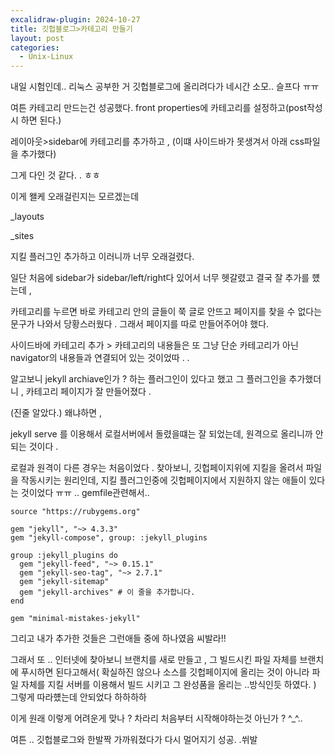 ```yaml
---
excalidraw-plugin: 2024-10-27
title: 깃헙블로그>카테고리 만들기
layout: post
categories:
  - Unix-Linux
---
```


내일 시험인데.. 
리눅스 공부한 거 깃헙블로그에 올리려다가 
네시간 소모.. 슬프다 ㅠㅠ 

여튼 카테고리 만드는건 성공했다. 
front properties에 카테고리를 설정하고(post작성시 하면 된다.)

레이아웃>sidebar에 카테고리를 추가하고 ,
(이떄 사이드바가 못생겨서 아래 css파일을 추가했다)

그게 다인 것 같다. . ㅎㅎ 

이게 왤케 오래걸린지는 모르겠는데 

_layouts

_sites

지킬 플러그인 추가하고 이러니까 너무 오래걸렸다.

일단 처음에 sidebar가 sidebar/left/right다 있어서 너무 헷갈렸고 결국 잘 추가를 헀는데 , 

카테고리를 누르면 바로 카테고리 안의 글들이 쭉 글로 안뜨고 페이지를 찾을 수 없다는 문구가 나와서 당황스러웠다 . 그래서 페이지를 따로 만들어주어야 했다. 


사이드바에 카테고리 추가 > 카테고리의 내용들은 또 그냥 단순 카테고리가 아닌 navigator의 내용들과 연결되어 있는 것이었따 . .

알고보니 jekyll archiave인가 ? 하는 플러그인이 있다고 했고 그 플러그인을 추가했더니 , 
카테고리 페이지가 잘 만들어졌다 .

(진줄 알았다.) 왜냐하면 , 

jekyll serve 를 이용해서 로컬서버에서 돌렸을떄는 잘 되었는데, 원격으로 올리니까 안되는 것이다 .

로컬과 원격이 다른 경우는 처음이었다 .
찾아보니, 깃헙페이지위에 지킬을 올려서 파일을 작동시키는 원리인데, 지킬 플러그인중에 깃헙페이지에서 지원하지 않는 애들이 있다는 것이었다 ㅠㅠ .. 
gemfile관련해서.. 
```
source "https://rubygems.org"

gem "jekyll", "~> 4.3.3"
gem "jekyll-compose", group: :jekyll_plugins

group :jekyll_plugins do
  gem "jekyll-feed", "~> 0.15.1"
  gem "jekyll-seo-tag", "~> 2.7.1"
  gem "jekyll-sitemap"
  gem "jekyll-archives" # 이 줄을 추가합니다.
end

gem "minimal-mistakes-jekyll"
```
그리고 내가 추가한 것들은 그런애들 중에 하나였음 씨발라!!

그래서 또 .. 인터넷에 찾아보니 브랜치를 새로 만들고 ,
그 빌드시킨 파일 자체를 브랜치에 푸시하면 된다고해서(
확실하진 않으나 소스를 깃헙페이지에 올리는 것이 아니라 파일 자체를 지킬 서버를 이용해서 빌드 시키고 그 완성품을 올리는 ..방식인듯 하였다. 
) 그렇게 따라헀는데 안되었다 
하하하하 

이게 원래 이렇게 어려운게 맞나 ? 차라리 처음부터 시작해야하는것 아닌가 ? ^_^.. 

여튼 .. 깃헙블로그와 한발짝 가까워졌다가 다시 멀어지기 성공. .쒸발 

